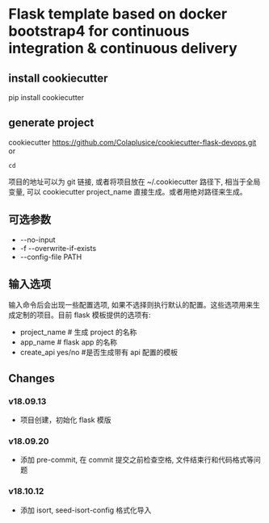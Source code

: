 #  Flask template based on docker bootstrap4 for continuous integration & continuous delivery

## install cookiecutter

pip install cookiecutter

## generate project

cookiecutter <https://github.com/Colaplusice/cookiecutter-flask-devops.git>
or
```
cd
```
项目的地址可以为 git 链接, 或者将项目放在 ~/.cookiecutter 路径下, 相当于全局变量, 可以 cookiecutter project_name 直接生成。或者用绝对路径来生成。

## 可选参数

- --no-input
- -f --overwrite-if-exists
- --config-file PATH

## 输入选项

输入命令后会出现一些配置选项, 如果不选择则执行默认的配置。这些选项用来生成定制的项目。目前 flask 模板提供的选项有:

- project_name  # 生成 project 的名称
- app_name      # flask app 的名称
- create_api  yes/no #是否生成带有 api 配置的模板

## Changes

### v18.09.13

- 项目创建，初始化 flask 模版

### v18.09.20

- 添加 pre-commit, 在 commit 提交之前检查空格, 文件结束行和代码格式等问题

### v18.10.12

- 添加 isort, seed-isort-config 格式化导入
